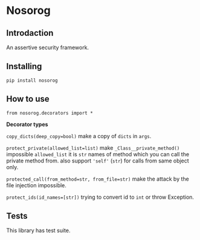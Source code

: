 # Nosorog
## Introdaction

An assertive security framework.

## Installing

`pip install nosorog`
## How to use

`from nosorog.decorators import *`

**Decorator types**

`copy_dicts(deep_copy=bool)` make a copy of `dicts` in `args`.

`protect_private(allowed_list=list)` make `_Class__private_method()` impossible
    `allowed_list` it is `str` names of method which you can call the private method from.
                 also support `'self'` (`str`) for calls from same object only.

`protected_call(from_method=str, from_file=str)` make the attack by the file injection impossible.

`protect_ids(id_names=[str])` trying to convert id to `int` or throw Exception.

## Tests
This library has test suite.